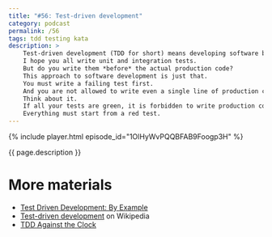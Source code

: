 ```yaml
---
title: "#56: Test-driven development"
category: podcast
permalink: /56
tags: tdd testing kata
description: >
    Test-driven development (TDD for short) means developing software by writing tests first.
    I hope you all write unit and integration tests.
    But do you write them *before* the actual production code?
    This approach to software development is just that.
    You must write a failing test first.
    And you are not allowed to write even a single line of production code without a failing test.
    Think about it.
    If all your tests are green, it is forbidden to write production code.
    Everything must start from a red test.
---
```


{% include player.html episode_id="1OlHyWvPQQBFAB9Foogp3H" %}

{{ page.description }}

<!--
OK, let's formalize that.
TDD cycle consists of three stages: _red_, _green_ and _refactor_.
You always start from writing one, failing, red, test.
Then you write as little production code as possible to make that test green.
This is crucial.
Do not add any extra code not justified by a failing test.
Only the bare minimum.
Once the test is _green_, you are free to _refactor_.
Refactoring means cleanup, renaming, extracting or deduplicating code.
But not adding any new features.
Now the cycle repeats: write a failing test, make it green, refactor.

There's one interesting side effect of TDD.
It's virtually impossible to have less than 100% code coverage.
You need code for a special edge case?
Start from the test.
Or maybe there's some extra error condition or exception to catch?
Make a test for that first.

Notice that TDD doesn't say "testing first".
It rather says _development driven by tests_.
TDD is not really about testing.
It's an attitude to designing and developing software that must be testable, by definition.
What do I mean by that?
For example, all dependencies are extracted and well defined.
There are no hidden side effects and we promote small, focused functions and methods.
This is pretty much enforced when doing TDD.
Otherwise, it's impossible to start from the test.
The test _drives_ the design.
It's questionable whether TDD alone is enough to produce a good design.
But it certainly doesn't hurt.

I don't always practice TDD, but I know developers who follow it religiously.
If you are like me, at least give it a try or exercise TDD through code katas.
A code kata is deliberate practice.
There are three exercises I can recommend.
All involve pair programming.

The first exercise is where one developer writes the test and the other writes production code.
The first one then refactors and they switch the roles.
This is known as ping-pong.

The second exercise involves a short-timer, like 2 to 5 minutes.
During that cycle, one developer must write the test and the other makes it green.
Then you do `git commit` and restart the timer.
But!
If the test is not green (or code doesn't even compile) during that short period, you start from scratch.
This exercise additionally teaches keyboard shortcuts and staying away from your mouse.
You must be fast!
After a few unsuccessful attempts, you know what needs to be done, but you need to be very effective.

The third exercise I can recommend is also similar to ping-pong, but only one person writes the tests.
Incidentally, that's also the only person who knows the requirements!
The developer writing production code may only rely on tests, no prior knowledge.
To make this even spicier, you may forbid any verbal communication, just code.

OK, is TDD really worth it?
Most of the time it does lead to a better design.
At least more testable.
But also it may produce a ton of trivial test cases.
Sometimes that's undesirable.
All code is a liability, after all.
However, in general, following TDD consciously will almost always improve your codebase.

That's it, thanks for listening, bye!
-->

# More materials

* [Test Driven Development: By Example](https://www.amazon.com/Test-Driven-Development-Kent-Beck/dp/0321146530)
* [Test-driven development](https://en.wikipedia.org/wiki/Test-driven_development) on Wikipedia
* [TDD Against the Clock](https://blog.activelylazy.co.uk/2015/02/19/tdd-against-the-clock/)
